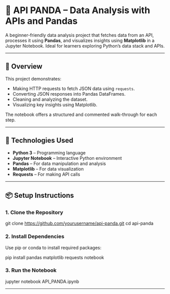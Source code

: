 # 🐼 API PANDA – Data Analysis with APIs and Pandas

A beginner-friendly data analysis project that fetches data from an API, processes it using **Pandas**, and visualizes insights using **Matplotlib** in a Jupyter Notebook. Ideal for learners exploring Python’s data stack and APIs.

---

## 📌 Overview

This project demonstrates:
- Making HTTP requests to fetch JSON data using `requests`.
- Converting JSON responses into Pandas DataFrames.
- Cleaning and analyzing the dataset.
- Visualizing key insights using Matplotlib.

The notebook offers a structured and commented walk-through for each step.

---

## 🧰 Technologies Used

- **Python 3** – Programming language
- **Jupyter Notebook** – Interactive Python environment
- **Pandas** – For data manipulation and analysis
- **Matplotlib** – For data visualization
- **Requests** – For making API calls

---

## 📦 Setup Instructions

### 1. Clone the Repository

git clone https://github.com/yourusername/api-panda.git
cd api-panda

### 2. Install Dependencies

Use pip or conda to install required packages:

pip install pandas matplotlib requests notebook

### 3. Run the Notebook

jupyter notebook API_PANDA.ipynb

---


